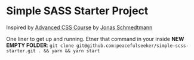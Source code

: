 # Simple SASS Starter Project

Inspired by [Advanced CSS Course](https://github.com/jonasschmedtmann/advanced-css-course/) by [Jonas Schmedtmann](https://github.com/jonasschmedtmann)

One liner to get up and running.
Etner that command in your inside **NEW EMPTY FOLDER**:
`git clone git@github.com:peacefulseeker/simple-scss-starter.git . && yarn && yarn start`
